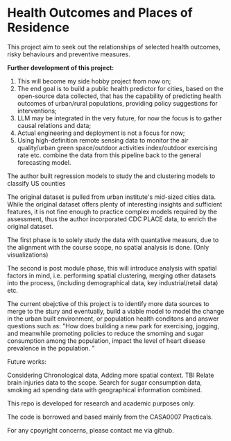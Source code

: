 # Health Outcomes and Places of Residence

This project aim to seek out the relationships of selected health outcomes, risky behaviours and preventive measures. 

__Further development of this project:__
1. This will become my side hobby project from now on;
2. The end goal is to build a public health predictor for cities, based on the open-source data collected, that has the capability of predicting health outcomes of urban/rural populations, providing policy suggestions for interventions;
3. LLM may be integrated in the very future, for now the focus is to gather causal relations and data;
4. Actual engineering and deployment is not a focus for now;
5. Using high-definition remote sensing data to monitor the air quality/urban green space/outdoor activities index/outdoor exercising rate etc. combine the data from this pipeline back to the general forecasting model.

The author built regression models to study the and clustering models to classify US counties

The original dataset is pulled from urban institute's mid-sized cities data. While the original dataset offers plenty of interesting insights and sufficient features, it is not fine enough to practice complex models required by the assessment, thus the author incorporated CDC PLACE data, to enrich the original dataset.

The first phase is to solely study the data with quantative measurs, due to the alignment with the course scope, no spatial analysis is done. (Only visualizations)

The second is post module phase, this will introduce analysis with spatial factors in mind, i.e. performing spatial clustering, merging other datasets into the process, (including demographical data, key industrial/retail data) etc.

The current obejctive of this project is to identify more data sources to merge to the stury and eventually, build a viable model to model the change in the urban built environment, or population health conditons and answer questions such as: "How does building a new park for exercising, jogging, and meanwhile promoting policies to reduce the smoming and sugar consumption among the population, impact the level of heart disease prevalence in the population. "

Future works:

Considering Chronological data,
Adding more spatial context.
TBI Relate brain injuries data to the scope.
Search for sugar consumption data, smoking ad spending data with geographical information combined.

This repo is developed for research and academic purposes only.

The code is borrowed and based mainly from the CASA0007 Practicals.

For any cpoyright concerns, please contact me via github.

